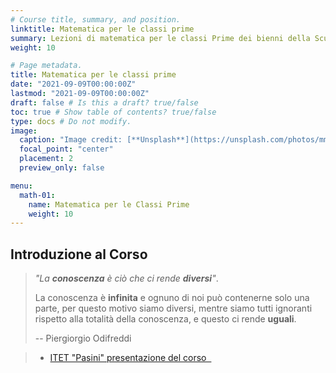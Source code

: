 ```yaml
---
# Course title, summary, and position.
linktitle: Matematica per le classi prime
summary: Lezioni di matematica per le classi Prime dei bienni della Scuola Secondaria di Secondo Grado.
weight: 10

# Page metadata.
title: Matematica per le classi prime
date: "2021-09-09T00:00:00Z"
lastmod: "2021-09-09T00:00:00Z"
draft: false # Is this a draft? true/false
toc: true # Show table of contents? true/false
type: docs # Do not modify.
image:
  caption: "Image credit: [**Unsplash**](https://unsplash.com/photos/mmnKI8kMxpc)"
  focal_point: "center"
  placement: 2
  preview_only: false

menu:
  math-01:
    name: Matematica per le Classi Prime
    weight: 10
---
```


## Introduzione al Corso

> _"La **conoscenza** è ciò che ci rende **diversi**"_.
>
> La conoscenza è **infinita** e ognuno di noi può contenerne solo una parte, per questo motivo siamo diversi, mentre siamo tutti ignoranti rispetto alla totalità della conoscenza, e questo ci rende **uguali**.
>
> -- Piergiorgio Odifreddi

> - [ITET "Pasini" presentazione del corso &nbsp;<i class="fa-solid fa-arrow-up-right-from-square"></i>](https://2023-mathofthings.netlify.app/slides/_pasini/pres_classi_prime)
